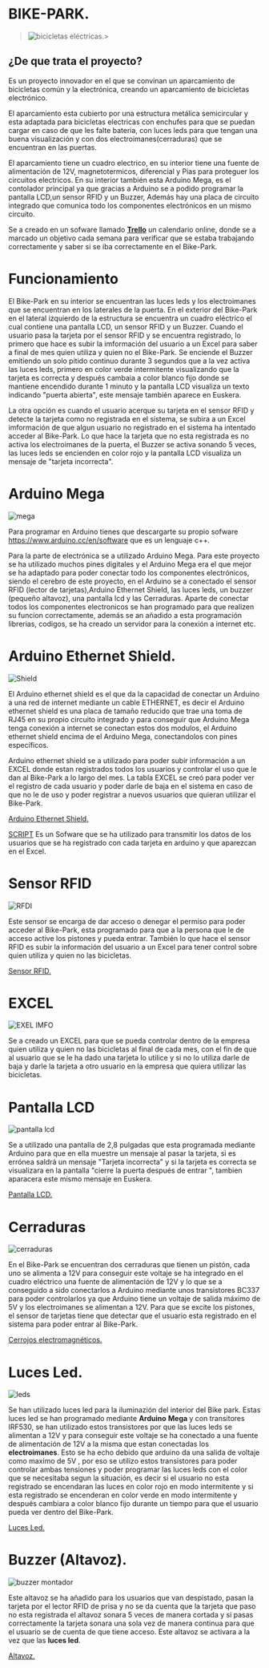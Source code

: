 # BIKE-PARK.
> ![bicicletas eléctricas. ](https://i.ibb.co/vd05wTK/latigo.png)> 
## ¿De que trata el proyecto?
Es un proyecto innovador en el que se convinan un  aparcamiento de bicicletas común y la electrónica, creando un aparcamiento de bicicletas electrónico. 


El aparcamiento esta cubierto por una estructura metálica semicircular y esta adaptada para  bicicletas electricas con  enchufes para que se puedan cargar en caso de que les falte bateria, con luces leds para que tengan una buena visualización y con dos electroimanes(cerraduras) que se encuentran en las puertas.



El aparcamiento tiene un cuadro electrico, en su interior tiene una fuente de alimentación de 12V, magnetotermicos, diferencial y Pias para proteguer los circuitos electricos. En su interior también esta  Arduino Mega, es el contolador principal ya que gracias a Arduino se a podido programar la pantalla LCD,un sensor RFID y un Buzzer, Además hay una placa de circuito integrado que comunica todo los componentes electrónicos en un mismo circuito.



Se a creado en un sofware llamado **[Trello](https://trello.com/b/LMd40IME/aparcabicis)** un calendario online, donde se a marcado un objetivo cada semana para verificar que se estaba trabajando correctamente y saber si se iba correctamente en el Bike-Park.


# Funcionamiento 

El Bike-Park en su interior se encuentran las luces leds y los electroimanes que se encuentran en los laterales de la puerta. En el exterior del Bike-Park en el lateral izquierdo de la estructura se encuentra un cuadro eléctrico el cual contiene una pantalla LCD, un sensor RFID y un Buzzer.
Cuando el usuario pasa la tarjeta por el sensor RFID y se encuentra registrado, lo primero que hace es subir la imformación del usuario a un Excel para saber a final de mes quien utiliza y quien no el Bike-Park. Se enciende el Buzzer emitiendo un solo pitido continuo durante 3 segundos que a la vez activa las luces leds, primero en color verde intermitente visualizando que la tarjeta es correcta y después cambaia a color blanco fijo donde se mantiene encendido durante 1 minuto y la pantalla LCD visualiza un texto indicando "puerta abierta", este mensaje también aparece en Euskera.

La otra opción es cuando el usuario acerque su tarjeta en el sensor RFID  y detecte la tarjeta como no registrada en el sistema, se subira a un Excel imformación de que algun usuario no registrado en el sistema ha intentado acceder al Bike-Park. Lo que hace la tarjeta que no esta registrada es no activa los electroimanes de la puerta, el Buzzer se activa sonando 5 veces, las luces leds se encienden en color rojo y la pantalla LCD visualiza un mensaje de "tarjeta incorrecta".



# Arduino Mega
![mega](https://i.ibb.co/dBnq7BY/mm.png) 

Para programar en Arduino tienes que descargarte su propio sofware https://www.arduino.cc/en/software  que es un lenguaje c++.


 Para la parte de electrónica se a utilizado Arduino Mega. Para este proyecto se ha utilizado muchos pines digitales y el Arduino Mega era el que mejor se ha adaptado para poder conectar todo los componentes electrónicos, siendo  el cerebro de este proyecto, en el Arduino se a conectado el sensor RFID (lector de tarjetas),Arduino Ethernet Shield, las luces leds, un buzzer (pequeño altavoz), una pantalla lcd y las Cerraduras. Aparte de conectar todos los componentes electronicos se han programado para que realizen su funcion correctamente, además se an añadido a esta programación librerias, codigos, se ha creado un servidor para la conexión a internet etc.
 
 
 # Arduino Ethernet Shield.

![Shield](https://i.ibb.co/Hqt1dKT/interrr.png)


El Arduino ethernet shield es el que da la capacidad de conectar un Arduino a una red de internet mediante un cable ETHERNET, es decir el Arduino ethernet shield es una placa de tamaño reducido que trae una toma de RJ45 en su propio circuito integrado y para conseguir que Arduino Mega tenga conexión a internet se conectan estos dos modulos, el Arduino ethernet shield encima de el Arduino Mega, conectandolos con pines específicos.


 Arduino ethernet shield se a utilizado para poder subir información a un EXCEL donde estan registrados todos los usuarios y controlar el uso que le dan al Bike-Park a lo largo del mes.
La tabla EXCEL se creó para poder ver el registro de cada usuario y poder darle de baja en el sistema en caso de que no le de uso y poder registrar a nuevos usuarios que quieran utilizar el Bike-Park.

[Arduino Ethernet Shield.](https://www.amazon.es/Girasol-Ethernet-Arduino-R3-Mega-2560-1280-A057/dp/B00HG82V1A/ref=asc_df_B00HG82V1A/?tag=googshopes-21&linkCode=df0&hvadid=82853727250&hvpos=&hvnetw=g&hvrand=6687566675366269954&hvpone=&hvptwo=&hvqmt=&hvdev=c&hvdvcmdl=&hvlocint=&hvlocphy=1005530&hvtargid=pla-124952602620&psc=1)


[SCRIPT](https://script.google.com/u/1/home/projects/1AHv-A95fr-WKhxJjRaKxP7JcMDadVkK7agKZwLtyXLvbldq81C3BFrr_/edit) Es un Sofware que se ha utilizado para transmitir los datos de los usuarios que se ha registrado con cada tarjeta en arduino y que aparezcan en el Excel.


# Sensor RFID


![RFDI](https://i.ibb.co/MkJnCsQ/RFIDFINAL.png)

Este sensor se encarga de dar acceso o denegar el permiso para poder acceder al Bike-Park, esta programado para que a la persona que le de acceso active los pistones y pueda entrar.
También lo que hace el sensor RFID  es subir la información del usuario a un Excel  para tener control sobre quien utiliza y quien no las bicicletas.

[Sensor RFID.](https://www.amazon.es/azdelivery-RC522-RFID-Arduino-Raspberry-Inclus/dp/B074S8MRQ7/ref=sr_1_12?__mk_es_ES=%C3%85M%C3%85%C5%BD%C3%95%C3%91&dchild=1&keywords=rfid&qid=1611648731&sr=8-12)


# EXCEL

![EXEL IMFO](https://i.ibb.co/X29HnxB/pl.png)

Se a creado un EXCEL para que se pueda controlar dentro de la empresa quien utiliza y quien no las bicicletas al final de cada mes, con el fin de que al usuario que se le ha dado una tarjeta lo utilice y si no lo utiliza darle de baja y darle la tarjeta a otro usuario en la empresa que quiera utilizar las bicicletas.
 
 
# Pantalla LCD
![pantalla lcd](https://i.ibb.co/HTXXHHh/lcdxdfinal.png)


Se a utilizado una pantalla de 2,8 pulgadas que esta programada mediante Arduino para que en ella muestre un mensaje al pasar la tarjeta, si es errónea saldrá un mensaje "Tarjeta incorrecta" y si la tarjeta es correcta se visualizara en la pantalla "cierre la puerta después de entrar ", tambien aparacera este mismo mensaje en Euskera.

[Pantalla LCD.](https://www.amazon.es/gp/product/B07MXH92RL/ref=ppx_yo_dt_b_asin_title_o06_s00?ie=UTF8&psc=1)


# Cerraduras

![cerraduras](https://i.ibb.co/nPw8gQy/electroimanes-12v-final.png)

En el Bike-Park se encuentran dos cerraduras que tienen un pistón, cada uno se alimenta a 12V para conseguir este voltaje se ha integrado en el cuadro eléctrico una fuente de alimentación de 12V y lo que se a conseguido a sido conectarlos a Arduino mediante unos transistores BC337 para poder controlarlos ya que Arduino tiene un voltaje de salida máximo de 5V y los electroimanes se alimentan a 12V. Para que se excite los pistones, el sensor de tarjetas tiene que detectar que el usuario esta registrado en el sistema para poder entrar al Bike-Park.

[Cerrojos electromagnéticos.](https://www.nafsa.es/productos/cerrojos-seguridad-electromagneticos/cu20cpb/)


# Luces Led.

![leds](https://i.ibb.co/3sMNfCh/Luces-led-12v-final.png) 

Se han utilizado luces led para la iluminazión del interior del Bike park.
Estas luces led se han programado mediante **Arduino** **Mega** y con transitores IRF530, se han utilizado estos transistores por que las luces leds se alimentan a 12V y para conseguir este voltaje se ha conectado a una fuente de alimentación de 12V a la misma que estan conectadas los **electroimanes**. Esto se ha echo debido que arduino da una salida de voltaje como maximo de 5V , por eso se utilizo estos transistores para poder controlar ambas tensiones y poder programar las luces leds con el color que se necesitaba segun la situación, es decir si el usuario no esta registrado se encendaran las luces en color rojo en modo intermitente y si esta registrado se encenderan en color verde en modo intermitente y después cambiara a color blanco fijo durante un tiempo para que el usuario pueda ver dentro del Bike-Park.

[Luces Led.](https://www.efectoled.com/es/comprar-tiras-led-monocolor/60-tira-led-12v-dc-smd5050-60ledm-5m-rgb-ip65.html?)


# Buzzer (Altavoz).


![buzzer montador](https://i.ibb.co/hdFr4gq/buzzer-final.png)

Este altavoz se ha añadido para los usuarios que van despistado, pasan la tarjeta por el lector RFID de prisa y no se da cuenta que la tarjeta que paso no esta registrada el altavoz sonara 5 veces de manera cortada y si pasas correctamente la tarjeta sonara una sola vez de manera continua para que el usuario se de cuenta de que tiene acceso.
Este altavoz se activara a la vez que las **luces led**.

[Altavoz.](https://www.digikey.es/product-detail/es/murata-electronics/PKM22EPPH2001-B0/490-4691-ND/1219322?utm_adgroup=Alarms%2C%20Buzzers%2C%20and%20Sirens&utm_source=google&utm_medium=cpc&utm_campaign=Shopping_Product_Audio%20Products&utm_term=&productid=1219322&gclid=CjwKCAiAoOz-BRBdEiwAyuvA6zgxQUegh7BL6GhSCe8hY-i_EjmltysM9wPGEdsBY-yMeewsGVh59xoCWakQAvD_BwE)

